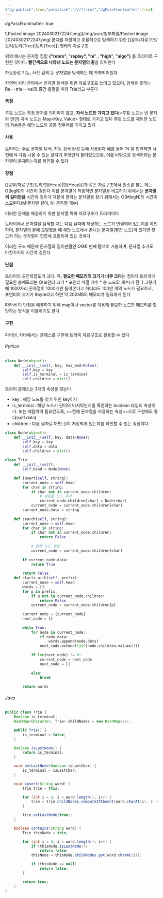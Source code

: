 ```yaml
---
{"dg-publish":true,"permalink":"////trie/","dgPassFrontmatter":true}
---
```



dgPassFrontmatter: true

![Pasted image 20240302172247.png](/img/user/첨부파일/Pasted image 20240302172247.png)
문자를 저장하고 효율적으로 탐색하기 위한 [[공부/자료구조/트리/트리(Tree)\|트리(Tree)]] 형태의 자료구조

위의 예시는 문자열 집합 **{"rebro", "replay", "hi" , "high", "algo"}** 를 트라이로 구현한 것이다. **빨간색으로 나타낸 노드는 문자열의 끝**을 의미한다

자동완성 기능, 사전 검색 등 문자열을 탐색하는 데 특화되어있다

자연어 처리 분야에서 문자열 탐색을 위한 자료구조로 쓰이고 있으며, 검색을 뜻하는 Re==trie==val의 중간 음절을 따와 Trie라고 부른다

#### 특징
루트 노드는 특정 문자를 의미하지 않고, **자식 노드만 가지고 있다**(=루트 노드는 빈 문자와 연관)
자식 노드는 Map<Key, Value> 형태로 가지고 있다
루트 노드를 제외한 노드의 자손들은 해당 노드와 공통 접두어를 가지고 있다

#### 사용
트라이는 주로 문자열 탐색, 자동 검색 완성 등에 사용된다
예를 들어 'N'을 입력하면 사전에 N 다음 나올 수 있는 글자가 무엇인지 들어있으므로, 이를 바탕으로 검색하려는 문자열이 존재하는지를 확인할 수 있다

#### 장점
[[공부/자료구조/트리/힙(Heap)\|힙(Heap)]]과 같은 자료구조에서 원소를 찾는 데는 O(logN)의 시간이 걸린다
이를 문자열에 적용하면 문자열을 비교하기 위해서는 **문자열의 길이만큼** 시간이 걸리기 때문에 원하는 문자열을 찾기 위해서는 O(MlogN)의 시간이 소요된다(M:문자열 길이, N: 문자열 개수)

이러한 문제를 해결하기 위한 문자열 특화 자료구조가 트라이이다

트라이에서 문자열을 탐색할 때는 다음 글자에 해당하는 노드가 연결되어 있는지를 확인하며, 문자열의 끝에 도달했을 때 해당 노드에서 끝나는 문자열(빨간 노드)이 있다면 찾고자 하는 문자열이 집합에 포함되어 있는 것이다

이러한 구조 때문에 문자열의 길이만큼인 *O(M)* 만에 탐색이 가능하며, 문자열 추가도 마찬가지의 시간이 걸린다

#### 단점
트라이의 공간복잡도가 크다. 즉, **필요한 메모리의 크기가 너무 크다**는 점이다
트라이에 필요한 총메모리는 O(포인터 크기 * 포인터 배열 개수 * 총 노드의 개수)가 된다
그렇기에 1000자리 문자열이 1000개만 들어온다고 하더라도 100만 개의 노드가 필요하고, 포인터의 크기가 8byte라고 하면 약 200MB의 메모리가 필요하게 된다

따라서 이 단점을 해결하기 위해 map이나 vector를 이용해 필요한 노드만 메모리를 할당하는 방식을 이용하기도 한다

#### 구현
파이썬, 자바에서는 클래스를 구현해 트라이 자료구조로 활용할 수 있다

###### Python

```python
class Node(object):
    def __init__(self, key, has_end=False):
        self.key = key
        self.is_terminal = is_terminal
        self.children = dict()
```

트라이 클래스는 3개의 속성을 갖는다
- key : 해당 노드를 찾기 위한 key이다
- is_terminal : 해당 노드가 단어의 마지막인지를 확인하는 boolean 타입의 속성이다. 또는 재탐색이 필요없도록, ==전체 문자열을 저장하는 속성==으로 구성해도 좋다(self.data)
- children : 다음 글자로 어떤 것이 저장되어 있는지를 확인할 수 있는 속성이다.

```python
class Node(object):  
    def __init__(self, key, data=None):  
        self.key = key  
        self.data = data  
        self.children = dict()  
  
class Trie:  
    def __init__(self):  
        self.head = Node(None)  
  
    def insert(self, string):  
        current_node = self.head  
        for char in string:  
            if char not in current_node.children:  
                # 새로운 노드 추가  
                current_node.children[char] = Node(char)  
            current_node = current_node.children[char]  
        current_node.data = string  
  
    def search(self, string):  
        current_node = self.head  
        for char in string:  
            if char not in current_node.children:  
                return False  
  
            # 현재 노드 갱신  
            current_node = current_node.children[char]  
  
        if current_node.data:  
            return True  
  
        return False  
    def starts_with(self, prefix):  
        current_node = self.head  
        words = []  
        for p in prefix:  
            if p not in current_node.children:  
                return False  
            current_node = current_node.children[p]  
  
        current_node = [current_node]  
        next_node = []  
  
        while True:  
            for node in current_node:  
                if node.data:  
                    words.append(node.data)  
                next_node.extend(list(node.children.values()))  
  
            if len(next_node) != 0:  
                current_node = next_node  
                next_node = []  
  
            else:  
                break  
  
        return words
```

###### Java

```java
public class Trie {
    Boolean is_terminal;
    HashMap<Character, Trie> childNodes = new HashMap<>();

    public Trie() {
        is_terminal = false;
    }

    Boolean isLastNode() {
        return is_terminal;
    }

    void setLastNode(Boolean isLastChar) {
        is_terminal = isLastChar;
    }

    void insert(String word) {
        Trie trie = this;

        for (int i = 0; i < word.length(); i++) {
            trie = trie.childNodes.computeIfAbsent(word.charAt(i), c -> new Trie());
        }

        trie.setLastNode(true);
    }

    boolean contains(String word) {
        Trie thisNode = this;

        for (int i = 0; i < word.length(); i++) {
            if (thisNode.isLastNode())
                return false;
            thisNode = thisNode.childNodes.get(word.charAt(i));

            if (thisNode == null)
                return false;
        }

        return true;
    }
}
```